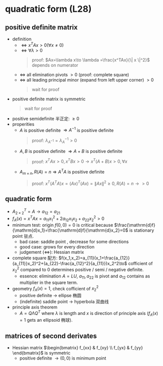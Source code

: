 # quadratic form (L28)

## positive definite matrix
- definition
    - $\Leftrightarrow x^TAx>0 (\forall x\ne 0)$
    - $\Leftrightarrow \forall \lambda >0$
        > proof: $Ax=\lambda x\to \lambda =\frac{x^TAx}{\| x \|^2}$ depends on numerator
    - $\Leftrightarrow$ all elimination pivots $>0$ (proof: complete square)
    - $\Leftrightarrow$ all leading principal minor (expand from left upper corner) $>0$
        > wait for proof
- positive definite matrix is symmetric
    > wait for proof
- positive semidefinite 半正定: $\ge 0$
- properities
    - $A$ is positive definite $\Rightarrow A^{-1}$ is positive definite
        > proof: $\lambda _{A^{-1}}=\lambda _A^{-1}>0$
    - $A,B$ is positive definite $\Rightarrow A+B$ is positive definite 
        > proof: $x^TAx>0,x^TBx>0\to x^T(A+B)x>0, \forall x$
    - $A_{m\times n},R(A)=n\Rightarrow A^TA$ is positive definite
        > proof: $x^T(A^TA)x=(Ax)^T(Ax)=\| Ax \| ^2\ge 0,R(A)=n\to >0$

## quadratic form
- $A_{2\times 2}^T=A\to a_{12}=a_{21}$
- $f_{A}(x)=x^TAx=a_{11}x_1^2+2a_{12}x_1x_2+a_{22}x_2^2>0$
- minimum test: origin $f(0,0)=0$ is critical because $\frac{\mathrm{d}f}{\mathrm{d}x_1}=\frac{\mathrm{d}f}{\mathrm{d}x_2}=0$ is stationary point 驻点.
    - bad case: saddle point , decrease for some directions
    - good case: grows for every direction
    - judgement $(\Leftrightarrow)$: Hessian matrix
- complete square 配方: $f(x_1,x_2)=a_{11}(x_1+\frac{a_{12}}{a_{11}}x_2)^2+(a_{22}-\frac{a_{12}^2}{a_{11}})x_2^2\to$ cofficient of $x_2^2$ compared to 0 determines positive / semi / negative definite.
    - essence: elimination $A=LU$, $a_{11}, a_{22}$ is pivot and $a_{12}$ contains as multiplier in the square term.
- geometry $f_A(x)=1$, check cofficient of $x_2^2$
    - positive definite $\to$ ellipse 椭圆
    - (indefinite) saddle point $\to$ hyperbola 双曲线
- principle axis theorem
    - $A=Q\Lambda Q^T$ where $\lambda$ is length and $x$ is direction of principle axis ($f_A(x)=1$ gets an ellipsoid 椭球).

## matrices of second derivates
- Hessian matrix $\begin{bmatrix} f_{xx} & f_{xy} \\ f_{yx} & f_{yy} \end{bmatrix}$ is symmetric
    - positive definite $\to (0,0)$ is minimum point
